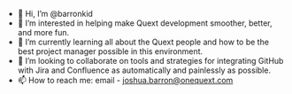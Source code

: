 - 👋 Hi, I’m @barronkid
- 👀 I’m interested in helping make Quext development smoother, better, and more fun.
- 🌱 I’m currently learning all about the Quext people and how to be the best project manager possible in this environment.
- 💞️ I’m looking to collaborate on tools and strategies for integrating GitHub with Jira and Confluence as automatically and painlessly as possible.
- 📫 How to reach me: email - joshua.barron@onequext.com

<!---
barronkid/barronkid is a ✨ special ✨ repository because its `README.md` (this file) appears on your GitHub profile.
You can click the Preview link to take a look at your changes.
--->
